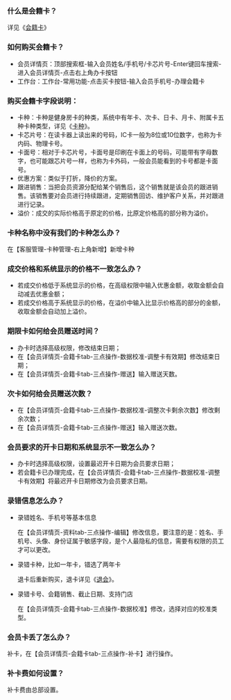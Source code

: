 ### 什么是会籍卡？

详见《[会籍卡](https://alanfit.github.io/AlanHelpDoc/阿懒俱乐部版本/基本概念/会籍卡)》

### 如何购买会籍卡？

- 会员详情页：顶部搜索框-输入会员姓名/手机号/卡芯片号-Enter键回车搜索-进入会员详情页-点击右上角办卡按钮
- 工作台：工作台-常用功能-点击买卡按钮-输入会员手机号-办理会籍卡

### 购买会籍卡字段说明：

- 卡种：卡种是健身房卡的种类，系统中有年卡、次卡、日卡、月卡、附属卡五种卡种类型，详见《[卡种](https://alanfit.github.io/AlanHelpDoc/阿懒俱乐部版本/基本概念/会卡种)》。
- 卡芯片号：在读卡器上读出来的号码，IC卡一般为8位或10位数字，也称为卡内码、物理卡号。
- 卡面号：相对于卡芯片号，卡面号是印刷在卡面上的号码，可能带有字母数字，也可能跟芯片号一样，也称为卡外码，一般会员能看到的卡号都是卡面号。
- 优惠方案：类似于打折，降价的方案。
- 跟进销售：当把会员资源分配给某个销售后，这个销售就是该会员的跟进销售。该销售要对会员进行持续跟进，定期销售回访、维护客户关系，并对跟进进行记录。
- 溢价：成交的实际价格高于原定的价格，比原定价格高的部分称为溢价。

### 卡种名称中没有我们的卡种怎么办？

在【客服管理-卡种管理-右上角新增】新增卡种

### 成交价格和系统显示的价格不一致怎么办？

- 若成交价格低于系统显示的价格，在高级权限中输入优惠金额，收取金额会自动减去优惠金额；
- 若成交价格高于系统显示的价格，在溢价中输入比显示价格高的部分的金额，收取金额会自动加上溢价。

### 期限卡如何给会员赠送时间？

- 办卡时选择高级权限，修改结束日期；
- 在【会员详情页-会籍卡tab-三点操作-数据校准-调整卡有效期】修改结束日期；
- 在【会员详情页-会籍卡tab-三点操作-赠送】输入赠送天数。

### 次卡如何给会员赠送次数？

- 在【会员详情页-会籍卡tab-三点操作-数据校准-调整次卡剩余次数】修改剩余次数；
- 在【会员详情页-会籍卡tab-三点操作-赠送】输入赠送次数。

### 会员要求的开卡日期和系统显示不一致怎么办？

- 办卡时选择高级权限，设置最迟开卡日期为会员要求日期；
- 若会籍卡已办理完成，在【会员详情页-会籍卡tab-三点操作-数据校准-调整卡有效期】将最迟开卡日期修改为会员要求日期。

### 录错信息怎么办？
- 录错姓名、手机号等基本信息
  
  在【会员详情页-资料tab-三点操作-编辑】修改信息，要注意的是：姓名、手机号、头像、身份证属于敏感字段，是个人最隐私的信息，需要有权限的员工才可以更改。
  
- 录错卡种，比如一年卡，错选了两年卡
  
  退卡后重新购买，退卡详见《[退会](https://alanfit.github.io/AlanHelpDoc/阿懒俱乐部版本/会员操作/退会)》。
  
- 录错卡号、会籍销售、截止日期、支持门店
  
  在【会员详情页-会籍卡tab-三点操作-数据校准】修改，选择对应的校准类型。
### 会员卡丢了怎么办？

补卡，在【会员详情页-会籍卡tab-三点操作-补卡】进行操作。

### 补卡费如何设置？

补卡费由总部设置。

